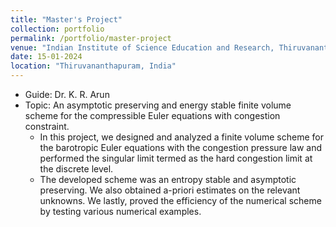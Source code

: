 ```yaml
---
title: "Master's Project"
collection: portfolio
permalink: /portfolio/master-project
venue: "Indian Institute of Science Education and Research, Thiruvananthapuram (IISER TVM), Department of Mathematics"
date: 15-01-2024
location: "Thiruvananthapuram, India"
---
```


- Guide: Dr. K. R. Arun
- Topic: An asymptotic preserving and energy stable finite volume scheme for the compressible Euler equations with congestion constraint.
  - In this project, we designed and analyzed a finite volume scheme for the barotropic Euler equations with the congestion pressure law and performed the singular limit termed as the hard congestion limit at the discrete level.
  - The developed scheme was an entropy stable and asymptotic preserving. We also obtained a-priori estimates on the relevant unknowns. We lastly, proved the efficiency of the numerical scheme by testing various numerical examples.

<!--Heading 1-->
<!--======-->
<!---->
<!--Heading 2-->
<!--======-->
<!---->
<!--Heading 3-->
<!--======-->

<!------->
<!--title: "Master's Project"-->
<!--excerpt: "Short description of portfolio item number 1<br/><img src='/images/500x300.png'>"-->
<!--collection: portfolio-->
<!------->
